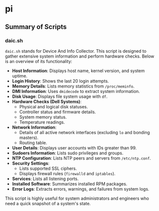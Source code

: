 # pi

## Summary of Scripts

### daic.sh

`daic.sh` stands for Device And Info Collector. This script is designed to gather extensive system information and perform hardware checks. Below is an overview of its functionality:

- **Host Information**: Displays host name, kernel version, and system uptime.
- **Login History**: Shows the last 20 login attempts.
- **Memory Details**: Lists memory statistics from `/proc/meminfo`.
- **DMI Information**: Uses `dmidecode` to extract system information.
- **Disk Usage**: Displays file system usage with `df`.
- **Hardware Checks (Dell Systems)**: 
  - Physical and logical disk statuses.
  - Controller status and firmware details.
  - System memory status.
  - Temperature readings.
- **Network Information**: 
  - Details of all active network interfaces (excluding `lo` and bonding masters).
  - Routing table.
- **User Details**: Displays user accounts with IDs greater than 99.
- **Sudoers Information**: Lists sudo privileges and groups.
- **NTP Configuration**: Lists NTP peers and servers from `/etc/ntp.conf`.
- **Security Settings**: 
  - Lists supported SSL ciphers.
  - Displays firewall rules (`firewalld` and `iptables`).
- **Services**: Lists all listening ports.
- **Installed Software**: Summarizes installed RPM packages.
- **Error Logs**: Extracts errors, warnings, and failures from system logs.

This script is highly useful for system administrators and engineers who need a quick snapshot of a system's state.